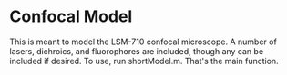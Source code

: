 # Confocal Model


 This is meant to model the LSM-710 confocal microscope. A number of lasers, dichroics, and fluorophores are included, though any can be included if desired. To use, run shortModel.m. That's the main function.
